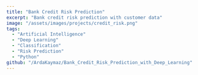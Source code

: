 ```yaml
---
title: "Bank Credit Risk Prediction"
excerpt: "Bank credit risk prediction with customer data"
image: "/assets/images/projects/credit_risk.png"
tags: 
  - "Artificial Intelligence"
  - "Deep Learning"
  - "Classification"
  - "Risk Prediction"
  - "Python"
github: "/ArdaKaymaz/Bank_Credit_Risk_Prediction_with_Deep_Learning"
---
```


